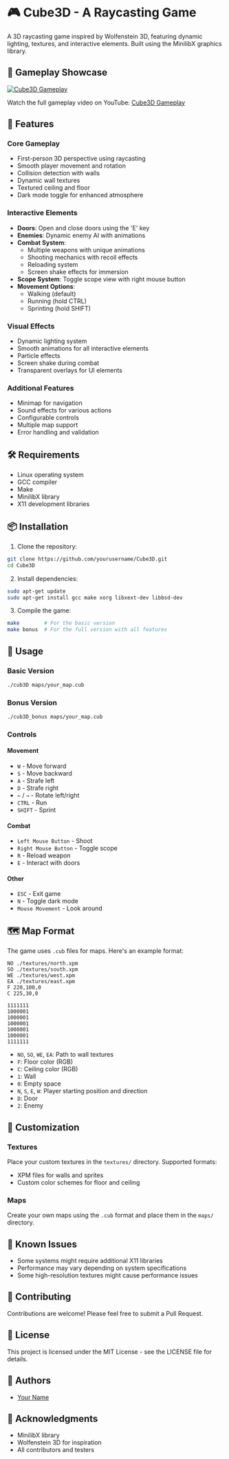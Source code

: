 # 🎮 Cube3D - A Raycasting Game

A 3D raycasting game inspired by Wolfenstein 3D, featuring dynamic lighting, textures, and interactive elements. Built using the MinilibX graphics library.

## 🎥 Gameplay Showcase
[![Cube3D Gameplay](https://img.youtube.com/vi/YtjDYRPUCvg/maxresdefault.jpg)](https://youtu.be/YtjDYRPUCvg)

Watch the full gameplay video on YouTube: [Cube3D Gameplay](https://youtu.be/YtjDYRPUCvg)

## 🌟 Features

### Core Gameplay
- First-person 3D perspective using raycasting
- Smooth player movement and rotation
- Collision detection with walls
- Dynamic wall textures
- Textured ceiling and floor
- Dark mode toggle for enhanced atmosphere

### Interactive Elements
- **Doors**: Open and close doors using the 'E' key
- **Enemies**: Dynamic enemy AI with animations
- **Combat System**:
  - Multiple weapons with unique animations
  - Shooting mechanics with recoil effects
  - Reloading system
  - Screen shake effects for immersion
- **Scope System**: Toggle scope view with right mouse button
- **Movement Options**:
  - Walking (default)
  - Running (hold CTRL)
  - Sprinting (hold SHIFT)

### Visual Effects
- Dynamic lighting system
- Smooth animations for all interactive elements
- Particle effects
- Screen shake during combat
- Transparent overlays for UI elements

### Additional Features
- Minimap for navigation
- Sound effects for various actions
- Configurable controls
- Multiple map support
- Error handling and validation

## 🛠️ Requirements

- Linux operating system
- GCC compiler
- Make
- MinilibX library
- X11 development libraries

## 📦 Installation

1. Clone the repository:
```bash
git clone https://github.com/yourusername/Cube3D.git
cd Cube3D
```

2. Install dependencies:
```bash
sudo apt-get update
sudo apt-get install gcc make xorg libxext-dev libbsd-dev
```

3. Compile the game:
```bash
make        # For the basic version
make bonus  # For the full version with all features
```

## 🎯 Usage

### Basic Version
```bash
./cub3D maps/your_map.cub
```

### Bonus Version
```bash
./cub3D_bonus maps/your_map.cub
```

### Controls

#### Movement
- `W` - Move forward
- `S` - Move backward
- `A` - Strafe left
- `D` - Strafe right
- `←` / `→` - Rotate left/right
- `CTRL` - Run
- `SHIFT` - Sprint

#### Combat
- `Left Mouse Button` - Shoot
- `Right Mouse Button` - Toggle scope
- `R` - Reload weapon
- `E` - Interact with doors

#### Other
- `ESC` - Exit game
- `N` - Toggle dark mode
- `Mouse Movement` - Look around

## 🗺️ Map Format

The game uses `.cub` files for maps. Here's an example format:

```
NO ./textures/north.xpm
SO ./textures/south.xpm
WE ./textures/west.xpm
EA ./textures/east.xpm
F 220,100,0
C 225,30,0

1111111
1000001
1000001
1000001
1000001
1000001
1111111
```

- `NO`, `SO`, `WE`, `EA`: Path to wall textures
- `F`: Floor color (RGB)
- `C`: Ceiling color (RGB)
- `1`: Wall
- `0`: Empty space
- `N`, `S`, `E`, `W`: Player starting position and direction
- `D`: Door
- `2`: Enemy

## 🎨 Customization

### Textures
Place your custom textures in the `textures/` directory. Supported formats:
- XPM files for walls and sprites
- Custom color schemes for floor and ceiling

### Maps
Create your own maps using the `.cub` format and place them in the `maps/` directory.

## 🐛 Known Issues

- Some systems might require additional X11 libraries
- Performance may vary depending on system specifications
- Some high-resolution textures might cause performance issues

## 🤝 Contributing

Contributions are welcome! Please feel free to submit a Pull Request.

## 📝 License

This project is licensed under the MIT License - see the LICENSE file for details.

## 👥 Authors

- [Your Name](https://github.com/yourusername)

## 🙏 Acknowledgments

- MinilibX library
- Wolfenstein 3D for inspiration
- All contributors and testers 